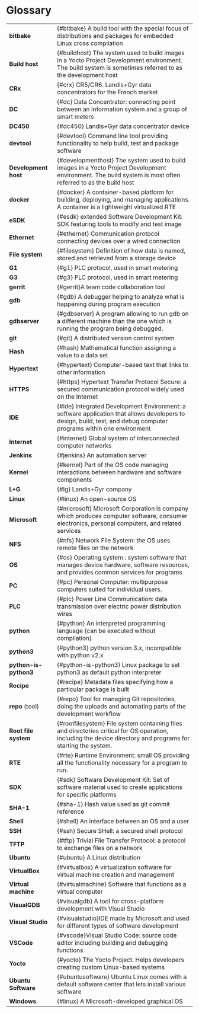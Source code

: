 # Glossary

|                      |                    |
|----------------------|--------------------|
|**bitbake**           | {#bitbake} A build tool with the special focus of distributions and packages for embedded Linux cross compilation
|**Build host**        | {#buildhost} The system used to build images in a Yocto Project Development environment. The build system is sometimes referred to as the development host
|**CRx**               | {#crx} CR5/CR6. Landis+Gyr data concentrators for the French market
|**DC**                | {#dc} Data Concentrator: connecting point between an information system and a group of smart meters
|**DC450**             | {#dc450} Landis+Gyr data concentrator device
|**devtool**           | {#devtool} Command line tool providing functionality to help build, test and package software
|**Development host**  | {#developmenthost} The system used to build images in a Yocto Project Development environment. The build system is most often referred to as the build host
|**docker**            | {#docker} A container-based platform for building, deploying, and managing applications. A container is a lightweight virtualized RTE
|**eSDK**              | {#esdk} extended Software Development Kit: SDK featuring tools to modify and test image 
|**Ethernet**          | {#ethernet} Communication protocol connecting devices over a wired connection
|**File system**       | {#filesystem} Definition of how data is named, stored and retrieved from a storage device
|**G1**                | {#g1} PLC protocol, used in smart metering
|**G3**                | {#g3} PLC protocol, used in smart metering
|**gerrit**            | {#gerrit}A team code collaboration tool
|**gdb**               | {#gdb} A debugger helping to analyze what is happening during program execution
|**gdbserver**         | {#gdbserver} A program allowing to run gdb on a different machine than the one which is running the program being debugged.
|**git**               | {#git} A distributed version control system
|**Hash**              | {#hash} Mathematical function assigning a value to a data set
|**Hypertext**         | {#hypertext} Computer-based text that links to other information
|**HTTPS**             | {#https} Hypertext Transfer Protocol Secure: a secured communication protocol widely used on the Internet
|**IDE**               | {#ide} Integrated Development Environment: a software application that allows developers to design, build, test, and debug computer programs within one environment
|**Internet**          | {#internet} Global system of interconnected computer networks
|**Jenkins**           | {#jenkins} An automation server
|**Kernel**            | {#kernel} Part of the OS code managing interactions between hardware and software components
|**L+G**               | {#lg} Landis+Gyr company
|**Linux**             | {#linux} An open-source OS
|**Microsoft**         | {#microsoft} Microsoft Corporation is company which produces computer software, consumer electronics, personal computers, and related services
|**NFS**               | {#nfs} Network File System: the OS uses remote files on the network
|**OS**                | {#os} Operating system : system software that manages device hardware, software resources, and provides common services for programs
|**PC**                | {#pc} Personal Computer: multipurpose computers suited for individual users.
|**PLC**               | {#plc} Power Line Communication: data transmission over electric power distribution wires
|**python**            | {#python} An interpreted programming language (can be executed without compilation)
|**python3**           | {#python3} python version 3.x, incompatible with python v2.x
|**python-is-python3** | {#python-is-python3} Linux package to set python3 as default python interpreter
|**Recipe**            | {#recipe} Metadata files specifying how a particular package is built
|**repo** (tool)       | {#repo} Tool for managing Git repositories, doing the uploads and automating parts of the development workflow
|**Root file system**  | {#rootfilesystem} File system containing files and directories critical for OS operation, including the device directory and programs for starting the system.
|**RTE**               | {#rte} Runtime Environment: small OS providing all the functionality necessary for a program to run.
|**SDK**               | {#sdk} Software Development Kit: Set of software material used to create applications for specific platforms
|**SHA-1**             | {#sha-1} Hash value used as git commit reference
|**Shell**             | {#shell} An interface between an OS and a user
|**SSH**               | {#ssh} Secure SHell: a secured shell protocol
|**TFTP**              | {#tftp} Trivial File Transfer Protocol: a protocol to exchange files on a network
|**Ubuntu**            | {#ubuntu} A Linux distribution
|**VirtualBox**        | {#virtualbox} A virtualization software for virtual machine creation and management
|**Virtual machine**   | {#virtualmachine} Software that functions as a virtual computer
|**VisualGDB**         | {#visualgdb} A tool for cross-platform development with Visual Studio
|**Visual Studio**     | {#visualstudio}IDE made by Microsoft and used for different types of software development
|**VSCode**            | {#vscode}Visual Studio Code: source code editor including building and debugging functions
|**Yocto**             | {#yocto} The Yocto Project. Helps developers creating custom Linux-based systems
|**Ubuntu Software**   | {#ubuntusoftware} Ubuntu Linux comes with a default software center that lets install various software
|**Windows**           | {#linux} A Microsoft-developed graphical OS
